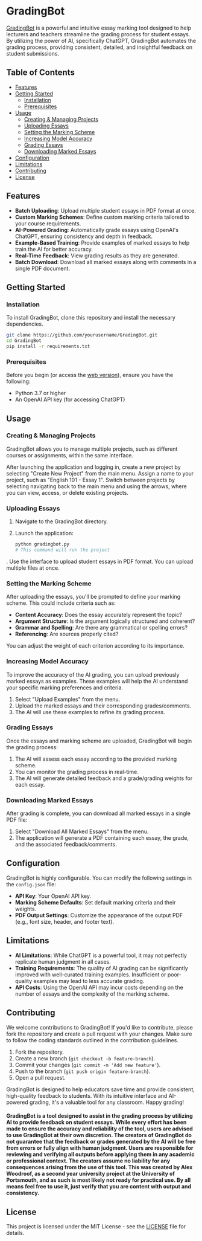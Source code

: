 # GradingBot

[GradingBot](https://automated-marking-tool.web.app/) is a powerful and intuitive essay marking tool designed to help lecturers and teachers streamline the grading process for student essays. By utilizing the power of AI, specifically ChatGPT, GradingBot automates the grading process, providing consistent, detailed, and insightful feedback on student submissions.

## Table of Contents

- [Features](#features)
- [Getting Started](#getting-started)
  - [Installation](#installation)
  - [Prerequisites](#prerequisites)
- [Usage](#usage)
  - [Creating & Managing Projects](#creating-&-managing-projects)
  - [Uploading Essays](#uploading-essays)
  - [Setting the Marking Scheme](#setting-the-marking-scheme)
  - [Increasing Model Accuracy](#increasing-model-accuracy)
  - [Grading Essays](#grading-essays)
  - [Downloading Marked Essays](#downloading-marked-essays)
- [Configuration](#configuration)
- [Limitations](#limitations)
- [Contributing](#contributing)
- [License](#license)

## Features

- **Batch Uploading**: Upload multiple student essays in PDF format at once.
- **Custom Marking Schemes**: Define custom marking criteria tailored to your course requirements.
- **AI-Powered Grading**: Automatically grade essays using OpenAI's ChatGPT, ensuring consistency and depth in feedback.
- **Example-Based Training**: Provide examples of marked essays to help train the AI for better accuracy.
- **Real-Time Feedback**: View grading results as they are generated.
- **Batch Download**: Download all marked essays along with comments in a single PDF document.

## Getting Started

### Installation

To install GradingBot, clone this repository and install the necessary dependencies.

```bash
git clone https://github.com/yourusername/GradingBot.git
cd GradingBot
pip install -r requirements.txt
```

### Prerequisites

Before you begin (or access the [web version](https://automated-marking-tool.web.app/)), ensure you have the following:

- Python 3.7 or higher
- An OpenAI API key (for accessing ChatGPT)

## Usage

### Creating & Managing Projects
GradingBot allows you to manage multiple projects, such as different courses or assignments, within the same interface.

After launching the application and logging in, create a new project by selecting "Create New Project" from the main menu.
Assign a name to your project, such as "English 101 - Essay 1".
Switch between projects by selecting navigating back to the main menu and using the arrows, where you can view, access, or delete existing projects.

### Uploading Essays

1. Navigate to the GradingBot directory.
2. Launch the application:
   
    ```bash
    python gradingbot.py
    # This command will run the project
    ```
. Use the interface to upload student essays in PDF format. You can upload multiple files at once.

### Setting the Marking Scheme

After uploading the essays, you'll be prompted to define your marking scheme. This could include criteria such as:

- **Content Accuracy**: Does the essay accurately represent the topic?
- **Argument Structure**: Is the argument logically structured and coherent?
- **Grammar and Spelling**: Are there any grammatical or spelling errors?
- **Referencing**: Are sources properly cited?

You can adjust the weight of each criterion according to its importance.

### Increasing Model Accuracy

To improve the accuracy of the AI grading, you can upload previously marked essays as examples. These examples will help the AI understand your specific marking preferences and criteria.

1. Select "Upload Examples" from the menu.
2. Upload the marked essays and their corresponding grades/comments.
3. The AI will use these examples to refine its grading process.

### Grading Essays

Once the essays and marking scheme are uploaded, GradingBot will begin the grading process:

1. The AI will assess each essay according to the provided marking scheme.
2. You can monitor the grading process in real-time.
3. The AI will generate detailed feedback and a grade/grading weights for each essay.

### Downloading Marked Essays

After grading is complete, you can download all marked essays in a single PDF file:

1. Select "Download All Marked Essays" from the menu.
2. The application will generate a PDF containing each essay, the grade, and the associated feedback/comments.

## Configuration

GradingBot is highly configurable. You can modify the following settings in the `config.json` file:

- **API Key**: Your OpenAI API key.
- **Marking Scheme Defaults**: Set default marking criteria and their weights.
- **PDF Output Settings**: Customize the appearance of the output PDF (e.g., font size, header, and footer text).

## Limitations

- **AI Limitations**: While ChatGPT is a powerful tool, it may not perfectly replicate human judgment in all cases.
- **Training Requirements**: The quality of AI grading can be significantly improved with well-curated training examples. Insufficient or poor-quality examples may lead to less accurate grading.
- **API Costs**: Using the OpenAI API may incur costs depending on the number of essays and the complexity of the marking scheme.

## Contributing

We welcome contributions to GradingBot! If you'd like to contribute, please fork the repository and create a pull request with your changes. Make sure to follow the coding standards outlined in the contribution guidelines.

1. Fork the repository.
2. Create a new branch (`git checkout -b feature-branch`).
3. Commit your changes (`git commit -m 'Add new feature'`).
4. Push to the branch (`git push origin feature-branch`).
5. Open a pull request.

GradingBot is designed to help educators save time and provide consistent, high-quality feedback to students. With its intuitive interface and AI-powered grading, it's a valuable tool for any classroom. Happy grading!

#### GradingBot is a tool designed to assist in the grading process by utilizing AI to provide feedback on student essays. While every effort has been made to ensure the accuracy and reliability of the tool, users are advised to use GradingBot at their own discretion. The creators of GradingBot do not guarantee that the feedback or grades generated by the AI will be free from errors or fully align with human judgment. Users are responsible for reviewing and verifying all outputs before applying them in any academic or professional context. The creators assume no liability for any consequences arising from the use of this tool. This was created by Alex Woodroof, as a second year university project at the University of Portsmouth, and as such is most likely not ready for practical use. By all means feel free to use it, just verify that you are content with output and consistency.

## License

This project is licensed under the MIT License - see the [LICENSE](LICENSE) file for details.
